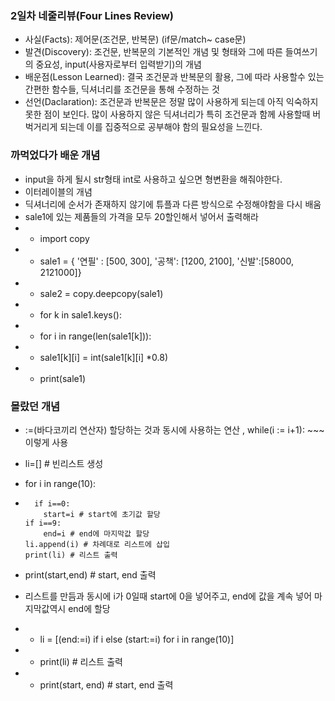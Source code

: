 ### **2일차 네줄리뷰(Four Lines Review)** ###
- 사실(Facts): 제어문(조건문, 반복문) (if문/match~ case문)
- 발견(Discovery): 조건문, 반복문의 기본적인 개념 및 형태와 그에 따른 들여쓰기의 중요성, input(사용자로부터 입력받기)의 개념
- 배운점(Lesson Learned): 결국 조건문과 반복문의 활용, 그에 따라 사용할수 있는 간편한 함수들, 딕셔너리를 조건문을 통해 수정하는 것
- 선언(Daclaration): 조건문과 반복문은 정말 많이 사용하게 되는데 아직 익숙하지 못한 점이 보인다. 많이 사용하지 않은 딕셔너리가 특히 조건문과 함께 사용할때 버벅거리게 되는데 이를 집중적으로 공부해야 함의 필요성을 느낀다. 


### 까먹었다가 배운 개념  ###
- input을 하게 될시 str형태 int로 사용하고 싶으면 형변환을 해줘야한다.
- 이터레이블의 개념
- 딕셔너리에 순서가 존재하지 않기에 튜플과 다른 방식으로 수정해야함을 다시 배움
- sale1에 있는 제품들의 가격을 모두 20할인해서 넣어서 출력해라
- - import copy
- - sale1 = { '연필' : [500, 300], '공책': [1200, 2100], '신발':[58000, 2121000]}
- - sale2 = copy.deepcopy(sale1)
- - for k in sale1.keys():
- - for i in range(len(sale1[k])):   
- - sale1[k][i] = int(sale1[k][i] *0.8)
- - print(sale1)



### 몰랐던 개념 ###
- :=(바다코끼리 연산자) 할당하는 것과 동시에 사용하는 연산 , while(i := i+1): ~~~ 이렇게 사용
- li=[] # 빈리스트 생성
-  for i in range(10):
-       if i==0:
          start=i # start에 초기값 할당
      if i==9:
          end=i # end에 마지막값 할당
      li.append(i) # 차례대로 리스트에 삽입
      print(li) # 리스트 출력
-   print(start,end) # start, end 출력
  
-  리스트를 만듬과 동시에 i가 0일때 start에 0을 넣어주고, end에 값을 계속 넣어 마지막값역시 end에 할당
 - - li = [(end:=i) if i else (start:=i) for i in range(10)]
 - - print(li) # 리스트 출력
 - - print(start, end) # start, end 출력
